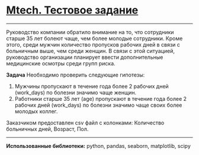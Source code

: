 # [Mtech. Тестовое задание](https://github.com/AfanasiyFoma/mtech/blob/main/test/mtech_%D0%A2%D0%97_DS.ipynb)

---

Руководство компании обратило внимание на то, что сотрудники старше 35 лет болеют чаще, чем более молодые сотрудники. Кроме этого, среди мужчин количество пропусков рабочих дней в связи с больничным выше, чем среди женщин. В связи с этой ситуацией, руководство организации планирует ввести дополнительные медицинские осмотры среди групп риска.

**Задача** 
Необходимо проверить следующие гипотезы:
1. Мужчины пропускают в течение года более 2 рабочих дней (work_days) по
болезни значимо чаще женщин.
2. Работники старше 35 лет (age) пропускают в течение года более 2 рабочих дней (work_days) по болезни значимо чаще своих более молодых коллег.

Заказчиком предоставлен csv файл с колонками: Количество больничных дней, Возраст, Пол.

---
**Использованные библиотеки:** python, pandas, seaborn, matplotlib, scipy 
